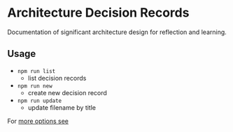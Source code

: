 # Architecture Decision Records

Documentation of significant architecture design for reflection and learning.

## Usage

- `npm run list`
  - list decision records
- `npm run new`
  - create new decision record
- `npm run update`
  - update filename by title

For [more options see][adr]

[adr]: https://www.npmjs.com/package/adr
